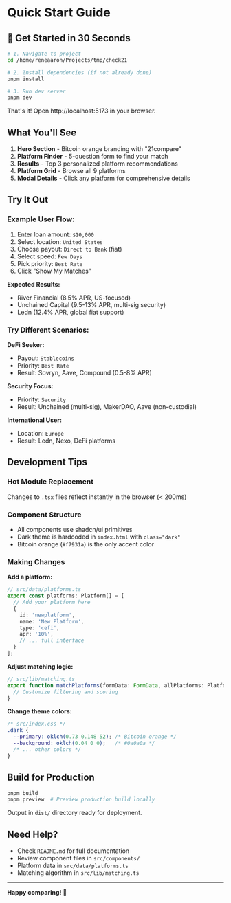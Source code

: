 # Quick Start Guide

## 🚀 Get Started in 30 Seconds

```bash
# 1. Navigate to project
cd /home/reneaaron/Projects/tmp/check21

# 2. Install dependencies (if not already done)
pnpm install

# 3. Run dev server
pnpm dev
```

That's it! Open http://localhost:5173 in your browser.

## What You'll See

1. **Hero Section** - Bitcoin orange branding with "21compare"
2. **Platform Finder** - 5-question form to find your match
3. **Results** - Top 3 personalized platform recommendations
4. **Platform Grid** - Browse all 9 platforms
5. **Modal Details** - Click any platform for comprehensive details

## Try It Out

### Example User Flow:

1. Enter loan amount: `$10,000`
2. Select location: `United States`
3. Choose payout: `Direct to Bank` (fiat)
4. Select speed: `Few Days`
5. Pick priority: `Best Rate`
6. Click "Show My Matches"

**Expected Results:**
- River Financial (8.5% APR, US-focused)
- Unchained Capital (9.5-13% APR, multi-sig security)
- Ledn (12.4% APR, global fiat support)

### Try Different Scenarios:

**DeFi Seeker:**
- Payout: `Stablecoins`
- Priority: `Best Rate`
- Result: Sovryn, Aave, Compound (0.5-8% APR)

**Security Focus:**
- Priority: `Security`
- Result: Unchained (multi-sig), MakerDAO, Aave (non-custodial)

**International User:**
- Location: `Europe`
- Result: Ledn, Nexo, DeFi platforms

## Development Tips

### Hot Module Replacement
Changes to `.tsx` files reflect instantly in the browser (< 200ms)

### Component Structure
- All components use shadcn/ui primitives
- Dark theme is hardcoded in `index.html` with `class="dark"`
- Bitcoin orange (`#f7931a`) is the only accent color

### Making Changes

**Add a platform:**
```typescript
// src/data/platforms.ts
export const platforms: Platform[] = [
  // Add your platform here
  {
    id: 'newplatform',
    name: 'New Platform',
    type: 'cefi',
    apr: '10%',
    // ... full interface
  }
];
```

**Adjust matching logic:**
```typescript
// src/lib/matching.ts
export function matchPlatforms(formData: FormData, allPlatforms: Platform[]) {
  // Customize filtering and scoring
}
```

**Change theme colors:**
```css
/* src/index.css */
.dark {
  --primary: oklch(0.73 0.148 52); /* Bitcoin orange */
  --background: oklch(0.04 0 0);   /* #0a0a0a */
  /* ... other colors */
}
```

## Build for Production

```bash
pnpm build
pnpm preview  # Preview production build locally
```

Output in `dist/` directory ready for deployment.

## Need Help?

- Check `README.md` for full documentation
- Review component files in `src/components/`
- Platform data in `src/data/platforms.ts`
- Matching algorithm in `src/lib/matching.ts`

---

**Happy comparing! 🚀**
